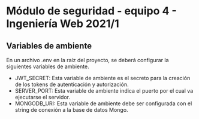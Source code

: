 # Módulo de seguridad - equipo 4 - Ingeniería Web 2021/1

## Variables de ambiente

En un archivo .env en la raíz del proyecto, se deberá configurar la siguientes variables de ambiente.

- JWT_SECRET: Esta variable de ambiente es el secreto para la creación de los tokens de autenticación y autorización.
- SERVER_PORT: Esta variable de ambiente indica el puerto por el cual va ejecutarse el servidor.
- MONGODB_URI: Esta variable de ambiente debe ser configurada con el string de conexión a la base de datos Mongo.
